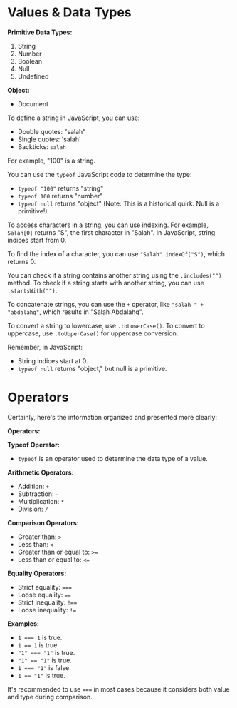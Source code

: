 # Values & Data Types
**Primitive Data Types:**
1. String
2. Number
3. Boolean
4. Null
5. Undefined

**Object:**
- Document

To define a string in JavaScript, you can use:
- Double quotes: "salah"
- Single quotes: 'salah'
- Backticks: `salah`

For example, "100" is a string.

You can use the `typeof` JavaScript code to determine the type:
- `typeof "100"` returns "string"
- `typeof 100` returns "number"
- `typeof null` returns "object" (Note: This is a historical quirk. Null is a primitive!)

To access characters in a string, you can use indexing. For example, `Salah[0]` returns "S", the first character in "Salah". In JavaScript, string indices start from 0.

To find the index of a character, you can use `"Salah".indexOf("S")`, which returns 0.

You can check if a string contains another string using the `.includes("")` method. To check if a string starts with another string, you can use `.startsWith("")`.

To concatenate strings, you can use the `+` operator, like `"salah " + "abdalahq"`, which results in "Salah Abdalahq".

To convert a string to lowercase, use `.toLowerCase()`. To convert to uppercase, use `.toUpperCase()` for uppercase conversion.

Remember, in JavaScript:
- String indices start at 0.
- `typeof null` returns "object," but null is a primitive.


# Operators 
Certainly, here's the information organized and presented more clearly:

**Operators:**

**Typeof Operator:**
- `typeof` is an operator used to determine the data type of a value.

**Arithmetic Operators:**
- Addition: `+`
- Subtraction: `-`
- Multiplication: `*`
- Division: `/`

**Comparison Operators:**
- Greater than: `>`
- Less than: `<`
- Greater than or equal to: `>=`
- Less than or equal to: `<=`

**Equality Operators:**
- Strict equality: `===`
- Loose equality: `==`
- Strict inequality: `!==`
- Loose inequality: `!=`

**Examples:**
- `1 === 1` is true.
- `1 == 1` is true.
- `"1" === "1"` is true.
- `"1" == "1"` is true.
- `1 === "1"` is false.
- `1 == "1"` is true.

It's recommended to use `===` in most cases because it considers both value and type during comparison.


